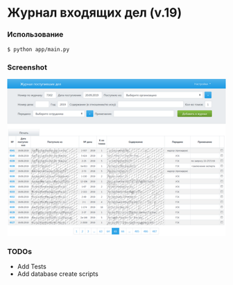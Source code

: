 # Журнал входящих дел (v.19)

### Использование
```sh
$ python app/main.py
```

### Screenshot
![screenshot here](/screenshots/screenshot_sm.png)

### TODOs

 - Add Tests
 - Add database create scripts